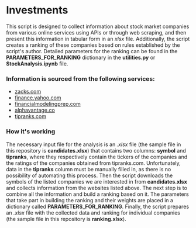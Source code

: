 # Investments

This script is designed to collect information about stock market companies from various online services using APIs or through web scraping, and then present this information in tabular form in an *xlsx* file. Additionally, the script creates a ranking of these companies based on rules established by the script's author. Detailed parameters for the ranking can be found in the **PARAMETERS_FOR_RANKING** dictionary in the **utilities.py** or **StockAnalysis.ipynb** file.
### Information is sourced from the following services:
* [zacks.com](https://www.zacks.com/)
* [finance.yahoo.com](https://finance.yahoo.com/)
* [financialmodelingprep.com](https://site.financialmodelingprep.com/)
* [alphavantage.co](https://www.alphavantage.co/)
* [tipranks.com](https://www.tipranks.com/)

### How it's working
The necessary input file for the analysis is an *.xlsx* file (the sample file in this repository is **candidates.xlsx**) that contains two columns: **symbol** and **tipranks**, where they respectively contain the tickers of the companies and the ratings of the companies obtained from tipranks.com. Unfortunately, data in the **tipranks** column must be manually filled in, as there is no possibility of automating this process. Then the script downloads the symbols of the listed companies we are interested in from **candidates.xlsx** and collects information from the websites listed above. The next step is to combine all the information and build a ranking based on it. The parameters that take part in building the ranking and their weights are placed in a dictionary called **PARAMETERS_FOR_RANKING**. Finally, the script prepares an *.xlsx* file with the collected data and ranking for individual companies (the sample file in this repository is **ranking.xlsx**).
